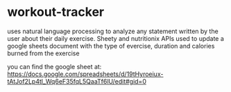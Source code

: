 # workout-tracker
uses natural language processing to analyze any statement written by the user about their daily exercise. Sheety and nutritionix APIs used to update a google sheets document with the type of evercise, duration and calories burned from the exercise


you can find the google sheet at: https://docs.google.com/spreadsheets/d/19tHyroeiux-tAtJof2Lp4tl_Wq6eF35fqL5QaaTf6lU/edit#gid=0
